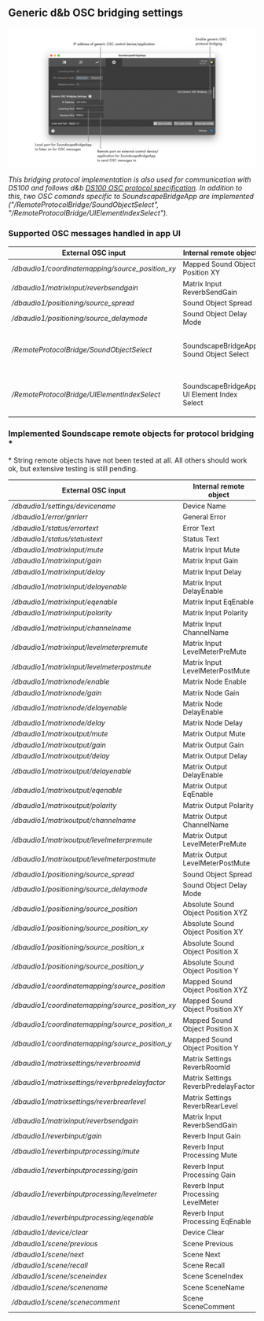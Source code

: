 ## Generic d&b OSC bridging settings

![Showreel.010.png](../Showreel/Showreel.011.png "Generic OSC bridging settings")

_This bridging protocol implementation is also used for communication with DS100 and follows d&b [DS100 OSC protocol specification](https://www.dbaudio.com/assets/products/downloads/manuals-documentation/electronics/dbaudio-osc-protocol-ds100-1.3.0-en.pdf). In addition to this, two OSC comands specific to SoundscapeBridgeApp are implemented ("/RemoteProtocolBridge/SoundObjectSelect", "/RemoteProtocolBridge/UIElementIndexSelect")._


### Supported OSC messages handled in app UI

| External OSC input | Internal remote object | |
| -- | -- | -- |
| _/dbaudio1/coordinatemapping/source_position_xy_ | Mapped Sound Object Position XY      |  |
| _/dbaudio1/matrixinput/reverbsendgain_ | Matrix Input ReverbSendGain          |  |
| _/dbaudio1/positioning/source_spread_ | Sound Object Spread                  |  |
| _/dbaudio1/positioning/source_delaymode_ | Sound Object Delay Mode              |  |
| _/RemoteProtocolBridge/SoundObjectSelect_ | SoundscapeBridgeApp Sound Object Select | _Used to externally (de-)select a sound object_ |
| _/RemoteProtocolBridge/UIElementIndexSelect_ | SoundscapeBridgeApp UI Element Index Select | _Used to externally switch between tabs_ |

### Implemented Soundscape remote objects for protocol bridging *

&ast; String remote objects have not been tested at all. All others should work ok, but extensive testing is still pending.

| External OSC input | Internal remote object | |
| -- | -- | -- |
| _/dbaudio1/settings/devicename_ | Device Name
| _/dbaudio1/error/gnrlerr_ | General Error                        |  |
| _/dbaudio1/status/errortext_ | Error Text                           |  |
| _/dbaudio1/status/statustext_ | Status Text                          |  |
| _/dbaudio1/matrixinput/mute_ | Matrix Input Mute                    |  |
| _/dbaudio1/matrixinput/gain_ | Matrix Input Gain                    |  |
| _/dbaudio1/matrixinput/delay_ | Matrix Input Delay                   |  |
| _/dbaudio1/matrixinput/delayenable_ | Matrix Input DelayEnable             |  |
| _/dbaudio1/matrixinput/eqenable_ | Matrix Input EqEnable                |  |
| _/dbaudio1/matrixinput/polarity_ | Matrix Input Polarity                |  |
| _/dbaudio1/matrixinput/channelname_ | Matrix Input ChannelName             |  |
| _/dbaudio1/matrixinput/levelmeterpremute_ | Matrix Input LevelMeterPreMute       |  |
| _/dbaudio1/matrixinput/levelmeterpostmute_ | Matrix Input LevelMeterPostMute      |  |
| _/dbaudio1/matrixnode/enable_ | Matrix Node Enable                   |  |
| _/dbaudio1/matrixnode/gain_ | Matrix Node Gain                     |  |
| _/dbaudio1/matrixnode/delayenable_ | Matrix Node DelayEnable              |  |
| _/dbaudio1/matrixnode/delay_ | Matrix Node Delay                    |  |
| _/dbaudio1/matrixoutput/mute_ | Matrix Output Mute                   |  |
| _/dbaudio1/matrixoutput/gain_ | Matrix Output Gain                   |  |
| _/dbaudio1/matrixoutput/delay_ | Matrix Output Delay                  |  |
| _/dbaudio1/matrixoutput/delayenable_ | Matrix Output DelayEnable            |  |
| _/dbaudio1/matrixoutput/eqenable_ | Matrix Output EqEnable               |  |
| _/dbaudio1/matrixoutput/polarity_ | Matrix Output Polarity               |  |
| _/dbaudio1/matrixoutput/channelname_ | Matrix Output ChannelName            |  |
| _/dbaudio1/matrixoutput/levelmeterpremute_ | Matrix Output LevelMeterPreMute      |  |
| _/dbaudio1/matrixoutput/levelmeterpostmute_ | Matrix Output LevelMeterPostMute     |  |
| _/dbaudio1/positioning/source_spread_ | Sound Object Spread                  |  |
| _/dbaudio1/positioning/source_delaymode_ | Sound Object Delay Mode              |  |
| _/dbaudio1/positioning/source_position_ | Absolute Sound Object Position XYZ   |  |
| _/dbaudio1/positioning/source_position_xy_ | Absolute Sound Object Position XY    |  |
| _/dbaudio1/positioning/source_position_x_ | Absolute Sound Object Position X     |  |
| _/dbaudio1/positioning/source_position_y_ | Absolute Sound Object Position Y     |  |
| _/dbaudio1/coordinatemapping/source_position_ | Mapped Sound Object Position XYZ     |  |
| _/dbaudio1/coordinatemapping/source_position_xy_ | Mapped Sound Object Position XY      |  |
| _/dbaudio1/coordinatemapping/source_position_x_ | Mapped Sound Object Position X       |  |
| _/dbaudio1/coordinatemapping/source_position_y_ | Mapped Sound Object Position Y       |  |
| _/dbaudio1/matrixsettings/reverbroomid_ | Matrix Settings ReverbRoomId         |  |
| _/dbaudio1/matrixsettings/reverbpredelayfactor_ | Matrix Settings ReverbPredelayFactor |  |
| _/dbaudio1/matrixsettings/reverbrearlevel_ | Matrix Settings ReverbRearLevel      |  |
| _/dbaudio1/matrixinput/reverbsendgain_ | Matrix Input ReverbSendGain          |  |
| _/dbaudio1/reverbinput/gain_ | Reverb Input Gain                    |  |
| _/dbaudio1/reverbinputprocessing/mute_ | Reverb Input Processing Mute         |  |
| _/dbaudio1/reverbinputprocessing/gain_ | Reverb Input Processing Gain         |  |
| _/dbaudio1/reverbinputprocessing/levelmeter_ | Reverb Input Processing LevelMeter   |  |
| _/dbaudio1/reverbinputprocessing/eqenable_ | Reverb Input Processing EqEnable     |  |
| _/dbaudio1/device/clear_ | Device Clear                         |  |
| _/dbaudio1/scene/previous_ | Scene Previous                       |  |
| _/dbaudio1/scene/next_ | Scene Next                           |  |
| _/dbaudio1/scene/recall_ | Scene Recall                         |  |
| _/dbaudio1/scene/sceneindex_ | Scene SceneIndex                     |  |
| _/dbaudio1/scene/scenename_ | Scene SceneName                      |  |
| _/dbaudio1/scene/scenecomment_ | Scene SceneComment                   |  |